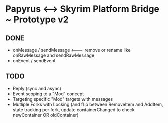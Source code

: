 # Papyrus <--> Skyrim Platform Bridge ~ Prototype v2

## DONE

- onMessage / sendMessage <--- remove or rename like onRawMessage and sendRawMessage
- onEvent / sendEvent

## TODO

- Reply (sync and async)
- Event scoping to a "Mod" concept
- Targeting specific "Mod" targets with messages
- Mutliple Forks with Locking (and flip between RemoveItem and AddItem, state tracking per fork, update containerChanged to check newContainer OR oldContainer)
